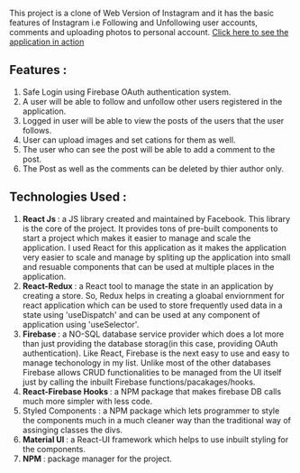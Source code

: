 This project is a clone of Web Version of Instagram and it has the basic features of Instagram i.e Following and Unfollowing user accounts, comments and uploading photos to personal account. <a href="https://instagram-b7d1c.web.app/">Click here to see the application in action</a>

<h2> Features :  </h2>

1. Safe Login using Firebase OAuth authentication system.
2. A user will be able to follow and unfollow other users registered in the application.
3. Logged in user will be able to view the posts of the users that the user follows.
4. User can upload images and set cations for them as well.
5. The user who can see the post will be able to add a comment to the post.
6. The Post as well as the comments can be deleted by thier author only.

<h2> Technologies Used : </h2>

1. <strong>React Js </strong>: a JS library created and maintained by Facebook. This library is the core of the project. It provides tons of pre-built components to start a project which makes it easier to manage and scale the application. I used React for this application as it makes the application very easier to scale and manage by spliting up the application into small and resuable components that can be used at multiple places in the application.
2. <strong>React-Redux </strong>: a React tool to manage the state in an application by creating a store. So, Redux helps in creating a gloabal enviornment for react application which can be used to store frequently used data in a state using 'useDispatch' and can be used at any component of application using 'useSelector'.
3. <strong>Firebase </strong>: a NO-SQL database service provider which does a lot more than just providing the database storag(in this case, providing OAuth authentication). Like React, Firebase is the next easy to use and easy to manage techonology in my list. Unlike most of the other databases Firebase allows CRUD functionalities to be managed from the UI itself just by calling the inbuilt Firebase functions/pacakages/hooks. 
4. <strong>React-Firebase Hooks </strong>: a NPM package that makes firebase DB calls much more simpler with less code.
5. Styled Components : a NPM package which lets programmer to style the components much in a much cleaner way than the traditional way of assinging classes the divs.
6. <strong>Material UI </strong>: a React-UI framework which helps to use inbuilt styling for the components.
7. <strong>NPM </strong>: package manager for the project.

